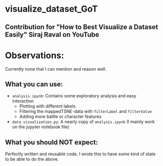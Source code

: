 # visualize_dataset_GoT
## Contribution for "How to Best Visualize a Dataset Easily" Siraj Raval on YouTube
# Observations:
Currently none that I can mention and reason well.

## What you can use:
* `analysis.ipynb`: Contains some exploratory analysis and easy interaction
  * Plotting with different labels
  * Filtering the mappedTSNE-data with `filterLabel` and `filterValue`
  * Adding more battle or character features
* `data_visualization.py`: A nearly copy of `analysis.ipynb` (I mainly work on the jupyter notebook file)

## What you should NOT expect:
Perfectly written and reusable code. 
I wrote this to have some kind of state to be able to do the above.